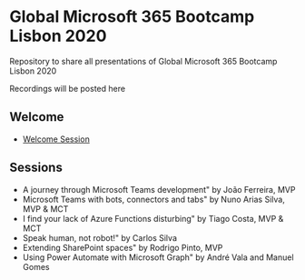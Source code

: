 # Global Microsoft 365 Bootcamp Lisbon 2020
Repository to share all presentations of Global Microsoft 365 Bootcamp Lisbon 2020

Recordings will be posted here

## Welcome
* [Welcome Session](00-opening/M365DevBootcamp%20-%20Opening.pdf)

## Sessions
* A journey through Microsoft Teams development" by João Ferreira, MVP
* Microsoft Teams with bots, connectors and tabs" by Nuno Arias Silva, MVP & MCT
* I find your lack of Azure Functions disturbing" by Tiago Costa, MVP & MCT 
* Speak human, not robot!" by Carlos Silva 
* Extending SharePoint spaces" by Rodrigo Pinto, MVP
* Using Power Automate with Microsoft Graph" by André Vala and Manuel Gomes